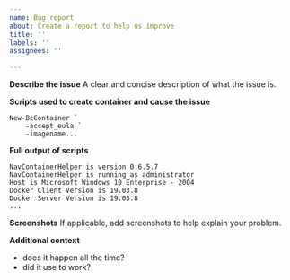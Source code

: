 ```yaml
---
name: Bug report
about: Create a report to help us improve
title: ''
labels: ''
assignees: ''

---
```


**Describe the issue**
A clear and concise description of what the issue is.

**Scripts used to create container and cause the issue**
```
New-BcContainer `
    -accept_eula `
    -imagename...
```

**Full output of scripts**
```
NavContainerHelper is version 0.6.5.7
NavContainerHelper is running as administrator
Host is Microsoft Windows 10 Enterprise - 2004
Docker Client Version is 19.03.8
Docker Server Version is 19.03.8
...
```

**Screenshots**
If applicable, add screenshots to help explain your problem.

**Additional context**
- does it happen all the time?
- did it use to work?
